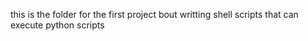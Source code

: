 


this is the folder for the first project bout writting shell scripts that can execute python scripts
